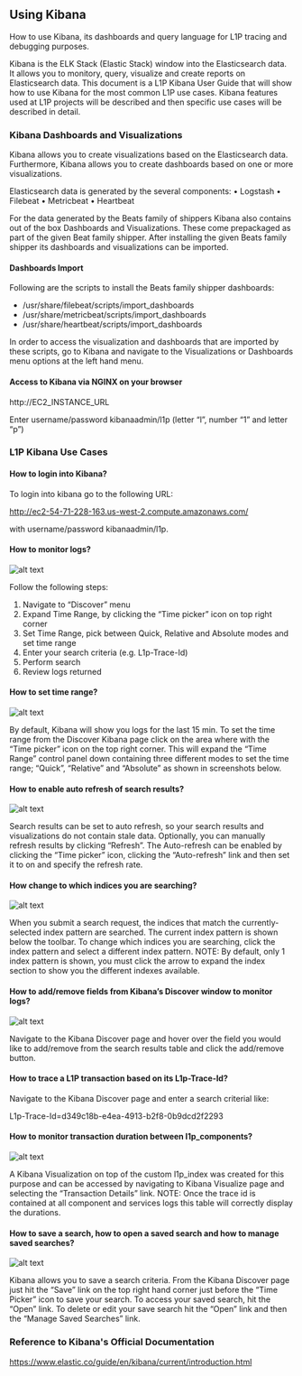 ## Using Kibana

How to use Kibana, its dashboards and query language for L1P tracing and debugging purposes.

Kibana is the ELK Stack (Elastic Stack) window into the Elasticsearch data. It allows you to monitory, query, visualize and create reports on Elasticsearch data. This document is a L1P Kibana User Guide that will show how to use Kibana for the most common L1P use cases. Kibana features used at L1P projects will be described and then specific use cases will be described in detail.

### Kibana Dashboards and Visualizations

Kibana allows you to create visualizations based on the Elasticsearch data. Furthermore, Kibana allows you to create dashboards based on one or more visualizations. 

Elasticsearch data is generated by the several components:
•	Logstash
•	Filebeat
•	Metricbeat
•	Heartbeat

For the data generated by the Beats family of shippers Kibana also contains out of the box Dashboards and Visualizations. These come prepackaged as part of the given Beat family shipper. After installing the given Beats family shipper its dashboards and visualizations can be imported.

#### Dashboards Import

Following are the scripts to install the Beats family shipper dashboards:

- /usr/share/filebeat/scripts/import_dashboards
- /usr/share/metricbeat/scripts/import_dashboards
- /usr/share/heartbeat/scripts/import_dashboards

In order to access the visualization and dashboards that are imported by these scripts, go to Kibana and navigate to the Visualizations or Dashboards menu options at the left hand menu.

#### Access to Kibana via NGINX on your browser
	
http://EC2_INSTANCE_URL

Enter username/password kibanaadmin/l1p (letter “l”, number “1” and letter “p”)

### L1P Kibana Use Cases

#### How to login into Kibana?

To login into kibana go to the following URL:

http://ec2-54-71-228-163.us-west-2.compute.amazonaws.com/

with username/password kibanaadmin/l1p.

#### How to monitor logs?

![alt text](./images/howToMonitorLogs.png)

Follow the following steps:

1.	Navigate to “Discover” menu
2.	Expand Time Range, by clicking the “Time picker” icon on top right corner
3.	Set Time Range, pick between Quick, Relative and Absolute modes and set time range
4.	Enter your search criteria (e.g. L1p-Trace-Id)
5.	Perform search
6.	Review logs returned

#### How to set time range?

![alt text](./images/howToSetTimeRange.png)

By default, Kibana will show you logs for the last 15 min. To set the time range from the Discover Kibana page click on the area where with the “Time picker” icon on the top right corner. This will expand the “Time Range” control panel down containing three different modes to set the time range; “Quick”, “Relative” and “Absolute” as shown in screenshots below.


#### How to enable auto refresh of search results?

![alt text](./images/howToEnableAutoRefresh.png)

Search results can be set to auto refresh, so your search results and visualizations do not contain stale data. Optionally, you can manually refresh results by clicking “Refresh”. The Auto-refresh can be enabled by clicking the “Time picker” icon, clicking the “Auto-refresh” link and then set it to on and specify the refresh rate.


#### How change to which indices you are searching?

![alt text](./images/howToChangeIndices.png)

When you submit a search request, the indices that match the currently-selected index pattern are searched. The current index pattern is shown below the toolbar. To change which indices you are searching, click the index pattern and select a different index pattern. NOTE: By default, only 1 index pattern is shown, you must click the arrow to expand the index section to show you the different indexes available.


#### How to add/remove fields from Kibana’s Discover window to monitor logs?

![alt text](./images/howToAddRemoveFieldsFromKibanaDiscover.png)

Navigate to the Kibana Discover page and hover over the field you would like to add/remove from the search results table and click the add/remove button.


#### How to trace a L1P transaction based on its L1p-Trace-Id?

Navigate to the Kibana Discover page and enter a search criterial like:

L1p-Trace-Id=d349c18b-e4ea-4913-b2f8-0b9dcd2f2293


#### How to monitor transaction duration between l1p_components?

![alt text](./images/howToMonitorTransactionDuration.png)

A Kibana Visualization on top of the custom l1p_index was created for this purpose and can be accessed by navigating to Kibana Visualize page and selecting the “Transaction Details” link. NOTE: Once the trace id is contained at all component and services logs this table will correctly display the durations. 


#### How to save a search, how to open a saved search and how to manage saved searches?

![alt text](./images/howToSaveASearch.png)

Kibana allows you to save a search criteria. From the Kibana Discover page just hit the “Save” link on the top right hand corner just before the “Time Picker” icon to save your search. To access your saved search, hit the “Open” link. To delete or edit your save search hit the “Open” link and then the “Manage Saved Searches” link.

### Reference to Kibana's Official Documentation

https://www.elastic.co/guide/en/kibana/current/introduction.html
